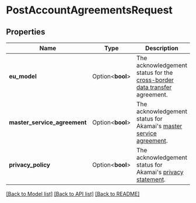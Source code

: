 # PostAccountAgreementsRequest

## Properties

Name | Type | Description | Notes
------------ | ------------- | ------------- | -------------
**eu_model** | Option<**bool**> | The acknowledgement status for the [cross-border data transfer](https://www.akamai.com/legal/compliance/privacy-trust-center/cross-border-data-transfer-statement) agreement. | [optional]
**master_service_agreement** | Option<**bool**> | The acknowledgement status for Akamai's [master service agreement](https://www.linode.com/legal-msa/). | [optional]
**privacy_policy** | Option<**bool**> | The acknowledgement status for Akamai's [privacy statement](https://www.akamai.com/legal/privacy-statement). | [optional]

[[Back to Model list]](../README.md#documentation-for-models) [[Back to API list]](../README.md#documentation-for-api-endpoints) [[Back to README]](../README.md)


